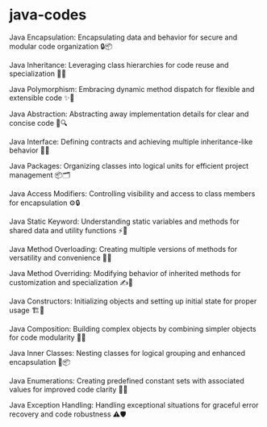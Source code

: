 # java-codes

Java Encapsulation: Encapsulating data and behavior for secure and modular code organization 🔒📦

Java Inheritance: Leveraging class hierarchies for code reuse and specialization 🧬🔗

Java Polymorphism: Embracing dynamic method dispatch for flexible and extensible code ✨🔁

Java Abstraction: Abstracting away implementation details for clear and concise code 🚀🔍

Java Interface: Defining contracts and achieving multiple inheritance-like behavior 🤝🔌

Java Packages: Organizing classes into logical units for efficient project management 📦🗂️

Java Access Modifiers: Controlling visibility and access to class members for encapsulation ⚙️🔒

Java Static Keyword: Understanding static variables and methods for shared data and utility functions ⚡🔧

Java Method Overloading: Creating multiple versions of methods for versatility and convenience 🔄🎯

Java Method Overriding: Modifying behavior of inherited methods for customization and specialization ✍️🔀

Java Constructors: Initializing objects and setting up initial state for proper usage 🏗️🚀

Java Composition: Building complex objects by combining simpler objects for code modularity 🧩🔨

Java Inner Classes: Nesting classes for logical grouping and enhanced encapsulation 🎁📦

Java Enumerations: Creating predefined constant sets with associated values for improved code clarity 🌟🔢

Java Exception Handling: Handling exceptional situations for graceful error recovery and code robustness ⚠️🛡️
